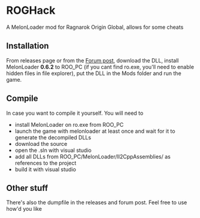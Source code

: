 # ROGHack
A MelonLoader mod for Ragnarok Origin Global, allows for some cheats
## Installation
From releases page or from the [Forum post](https://www.unknowncheats.me/forum/other-mmorpg-and-strategy/624052-ragnarok-origin-global-pc-cheat.html), download the DLL, install MelonLoader **0.6.2** to ROO_PC (if you cant find ro.exe, you'll need to enable hidden files in file explorer), put the DLL in the Mods folder and run the game.
## Compile
In case you want to compile it yourself. You will need to 
* install MelonLoader on ro.exe from ROO_PC
* launch the game with melonloader at least once and wait for it to generate the decompiled DLLs
* download the source
* open the .sln with visual studio
* add all DLLs from ROO_PC/MelonLoader/Il2CppAssemblies/ as references to the project
* build it with visual studio
## Other stuff
There's also the dumpfile in the releases and forum post. Feel free to use how'd you like
